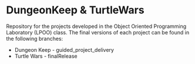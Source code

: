 # DungeonKeep & TurtleWars

Repository for the projects developed in the Object Oriented Programming Laboratory (LPOO) class. The final versions of each project can be found in the following branches:

* Dungeon Keep - guided_project_delivery
* Turtle Wars - finalRelease
